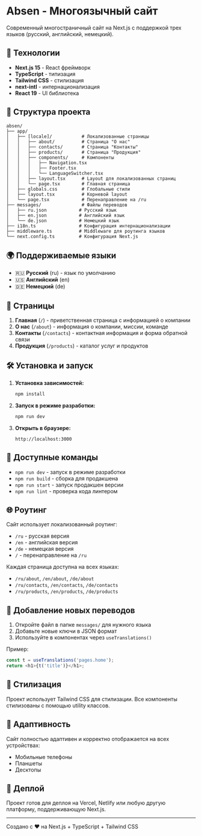 # Absen - Многоязычный сайт

Современный многостраничный сайт на Next.js с поддержкой трех языков (русский, английский, немецкий).

## 🚀 Технологии

- **Next.js 15** - React фреймворк
- **TypeScript** - типизация
- **Tailwind CSS** - стилизация
- **next-intl** - интернационализация
- **React 19** - UI библиотека

## 📁 Структура проекта

```
absen/
├── app/
│   ├── [locale]/           # Локализованные страницы
│   │   ├── about/          # Страница "О нас"
│   │   ├── contacts/       # Страница "Контакты"
│   │   ├── products/       # Страница "Продукция"
│   │   ├── components/     # Компоненты
│   │   │   ├── Navigation.tsx
│   │   │   ├── Footer.tsx
│   │   │   └── LanguageSwitcher.tsx
│   │   ├── layout.tsx      # Layout для локализованных страниц
│   │   └── page.tsx        # Главная страница
│   ├── globals.css         # Глобальные стили
│   ├── layout.tsx          # Корневой layout
│   └── page.tsx            # Перенаправление на /ru
├── messages/               # Файлы переводов
│   ├── ru.json            # Русский язык
│   ├── en.json            # Английский язык
│   └── de.json            # Немецкий язык
├── i18n.ts                # Конфигурация интернационализации
├── middleware.ts          # Middleware для роутинга языков
└── next.config.ts         # Конфигурация Next.js
```

## 🌍 Поддерживаемые языки

- 🇷🇺 **Русский** (ru) - язык по умолчанию
- 🇺🇸 **Английский** (en)
- 🇩🇪 **Немецкий** (de)

## 📄 Страницы

1. **Главная** (`/`) - приветственная страница с информацией о компании
2. **О нас** (`/about`) - информация о компании, миссии, команде
3. **Контакты** (`/contacts`) - контактная информация и форма обратной связи
4. **Продукция** (`/products`) - каталог услуг и продуктов

## 🛠️ Установка и запуск

1. **Установка зависимостей:**
   ```bash
   npm install
   ```

2. **Запуск в режиме разработки:**
   ```bash
   npm run dev
   ```

3. **Открыть в браузере:**
   ```
   http://localhost:3000
   ```

## 🔧 Доступные команды

- `npm run dev` - запуск в режиме разработки
- `npm run build` - сборка для продакшена
- `npm run start` - запуск продакшен версии
- `npm run lint` - проверка кода линтером

## 🌐 Роутинг

Сайт использует локализованный роутинг:

- `/ru` - русская версия
- `/en` - английская версия  
- `/de` - немецкая версия
- `/` - перенаправление на `/ru`

Каждая страница доступна на всех языках:
- `/ru/about`, `/en/about`, `/de/about`
- `/ru/contacts`, `/en/contacts`, `/de/contacts`
- `/ru/products`, `/en/products`, `/de/products`

## 📝 Добавление новых переводов

1. Откройте файл в папке `messages/` для нужного языка
2. Добавьте новые ключи в JSON формат
3. Используйте в компонентах через `useTranslations()`

Пример:
```typescript
const t = useTranslations('pages.home');
return <h1>{t('title')}</h1>;
```

## 🎨 Стилизация

Проект использует Tailwind CSS для стилизации. Все компоненты стилизованы с помощью utility классов.

## 📱 Адаптивность

Сайт полностью адаптивен и корректно отображается на всех устройствах:
- Мобильные телефоны
- Планшеты  
- Десктопы

## 🚀 Деплой

Проект готов для деплоя на Vercel, Netlify или любую другую платформу, поддерживающую Next.js.

---

Создано с ❤️ на Next.js + TypeScript + Tailwind CSS
